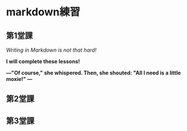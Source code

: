 # markdown練習



## 第1堂課
_Writing in Markdown is not that hard!_

**I will complete these lessons!**

**—"Of course," she whispered. Then, she shouted: "All I need is a little moxie!" —**

## 第2堂課


## 第3堂課

